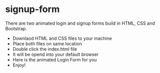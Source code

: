 # signup-form
There are two animated login and signup forms build in HTML, CSS and Bootstrap.
- Downlaod HTML and CSS files to your machine
- Place both files on same location
- Double click the index.html file
- It will be opend into your default browser
- Here is the animated Login Form for you
- Enjoy!
